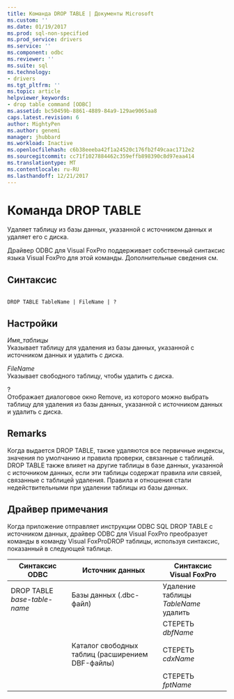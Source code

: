 ```yaml
---
title: Команда DROP TABLE | Документы Microsoft
ms.custom: ''
ms.date: 01/19/2017
ms.prod: sql-non-specified
ms.prod_service: drivers
ms.service: ''
ms.component: odbc
ms.reviewer: ''
ms.suite: sql
ms.technology:
- drivers
ms.tgt_pltfrm: ''
ms.topic: article
helpviewer_keywords:
- drop table command [ODBC]
ms.assetid: bc50459b-8861-4889-84a9-129ae9065aa8
caps.latest.revision: 6
author: MightyPen
ms.author: genemi
manager: jhubbard
ms.workload: Inactive
ms.openlocfilehash: c6b38eeeba42f1a24520c176fb2f49caac1712e2
ms.sourcegitcommit: cc71f1027884462c359effb898390c8d97eaa414
ms.translationtype: MT
ms.contentlocale: ru-RU
ms.lasthandoff: 12/21/2017
---
```

# <a name="drop-table-command"></a>Команда DROP TABLE
Удаляет таблицу из базы данных, указанной с источником данных и удаляет его с диска.  
  
 Драйвер ODBC для Visual FoxPro поддерживает собственный синтаксис языка Visual FoxPro для этой команды. Дополнительные сведения см.  
  
## <a name="syntax"></a>Синтаксис  
  
```  
  
DROP TABLE TableName | FileName | ?  
```  
  
## <a name="settings"></a>Настройки  
 *Имя_таблицы*  
 Указывает таблицу для удаления из базы данных, указанной с источником данных и удалить с диска.  
  
 *FileName*  
 Указывает свободного таблицу, чтобы удалить с диска.  
  
 ?  
 Отображает диалоговое окно Remove, из которого можно выбрать таблицу для удаления из базы данных, указанной с источником данных и удалить с диска.  
  
## <a name="remarks"></a>Remarks  
 Когда выдается DROP TABLE, также удаляются все первичные индексы, значения по умолчанию и правила проверки, связанные с таблицей. DROP TABLE также влияет на другие таблицы в базе данных, указанной с источником данных, если эти таблицы содержат правила или связей, связанные с таблицей удаления. Правила и отношения стали недействительными при удалении таблицы из базы данных.  
  
## <a name="driver-remarks"></a>Драйвер примечания  
 Когда приложение отправляет инструкции ODBC SQL DROP TABLE с источником данных, драйвер ODBC для Visual FoxPro преобразует команды в команду Visual FoxProDROP таблицы, используя синтаксис, показанный в следующей таблице.  
  
|Синтаксис ODBC|Источник данных|Синтаксис Visual FoxPro|  
|-----------------|-----------------|--------------------------|  
|DROP TABLE *base-table-name*|Базы данных (.dbc-файл)|Удаление таблицы *TableName* удалить|  
||Каталог свободных таблиц (расширением DBF-файлы)|СТЕРЕТЬ *dbfName*<br /><br /> СТЕРЕТЬ *cdxName*<br /><br /> СТЕРЕТЬ *fptName*|
